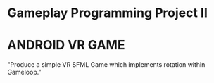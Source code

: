 # Gameplay Programming Project II
# ANDROID VR GAME

"Produce a simple VR SFML Game which implements rotation within Gameloop."
